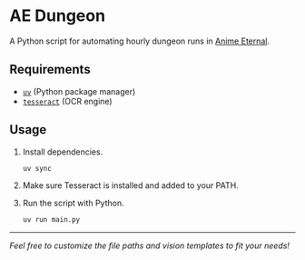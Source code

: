 # AE Dungeon

A Python script for automating hourly dungeon runs in [Anime Eternal](https://www.roblox.com/games/90462358603255).

## Requirements

- [`uv`](https://github.com/astral-sh/uv) (Python package manager)
- [`tesseract`](https://github.com/tesseract-ocr/tesseract) (OCR engine)

## Usage

1. Install dependencies.

    ```sh
    uv sync
    ```

2. Make sure Tesseract is installed and added to your PATH.
3. Run the script with Python.

    ```sh
    uv run main.py
    ```

---

_Feel free to customize the file paths and vision templates to fit your needs!_
